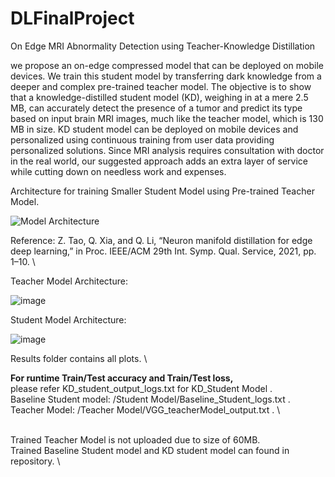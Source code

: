 # DLFinalProject
On Edge MRI Abnormality Detection using Teacher-Knowledge Distillation

we propose an on-edge compressed model that can be deployed on mobile devices. We train this student model by transferring dark knowledge from a deeper and complex pre-trained teacher model. The objective is to show that a knowledge-distilled student model (KD), weighing in at a mere 2.5 MB, can accurately detect the presence of a tumor and predict its type based on input brain MRI images, much like the teacher model, which is 130 MB in size. KD student model can be deployed on mobile devices and personalized using continuous training from user data providing personalized solutions. Since MRI analysis requires consultation with doctor in the real world, our suggested approach adds an extra layer of service while cutting down on needless work and expenses. 

Architecture for training Smaller Student Model using Pre-trained Teacher Model.


![Model Architecture](https://github.com/HARSHALK2598/DLFinalProject/assets/59302243/ae6e8b85-6ff9-4f72-bfed-2e186dcd0638)

Reference: Z. Tao, Q. Xia, and Q. Li, “Neuron manifold distillation for edge deep learning,” in Proc. IEEE/ACM 29th Int. Symp. Qual. Service, 2021, pp. 1–10. \


Teacher Model Architecture:

![image](https://github.com/HARSHALK2598/DLFinalProject/assets/59302243/09132a7e-1e67-4e71-87d3-c42c2d3ccd45)


Student Model Architecture:

![image](https://github.com/HARSHALK2598/DLFinalProject/assets/59302243/f93051dc-2d54-43f8-80da-5a4c2b48c34d)


Results folder contains all plots. \


**For runtime Train/Test accuracy and Train/Test loss,** \
please refer KD_student_output_logs.txt for KD_Student Model . \
Baseline Student model: /Student Model/Baseline_Student_logs.txt . \
Teacher Model: /Teacher Model/VGG_teacherModel_output.txt . \

\
Trained Teacher Model is not uploaded due to size of 60MB.  \
Trained Baseline Student model and KD student model can found in repository.  \



